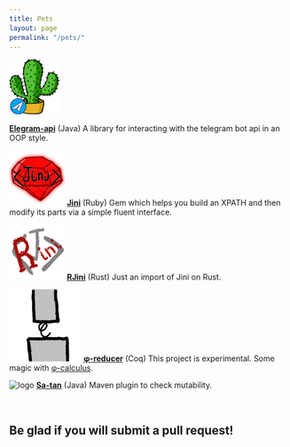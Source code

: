 ```yaml
---
title: Pets
layout: page
permalink: "/pets/"
---
```

<img class="pet-item" alt="logo" src="https://raw.githubusercontent.com/l3r8yJ/elegram-api/23f60990b7839008951bc63310e50bec06205a59/docs/icon/telecactoos.svg" height="100px" /> 
  
<a href="https://www.elegram-api.ru"><b>Elegram-api</b></a> (Java) A library for interacting with the telegram bot api in an OOP style.

<img inline-image alt="logo" src="/assets/images/new-jini.svg" height="100px" /> <a href="https://www.l3r8y.ru/jini.github/"><b>Jini</b></a> (Ruby) Gem which helps you build an XPATH and then modify its parts via a simple fluent interface.

<img inline-image alt="logo" src="https://github.com/l3r8yJ/rjini/blob/master/docs/img/rjini.png?raw=true" height="100px" /> <a href="https://www.l3r8y.ru/rjini/">**RJini**</a> (Rust) Just an import of Jini on Rust.


<img inline-image alt="logo" src="https://github.com/l3r8yJ/phi-reducer/blob/master/docs/imgs/phi-reducer.png?raw=true" height="130px" /> <a href="https://www.l3r8y.ru/phi-reducer/">**φ-reducer**</a> (Coq) This project is experimental. Some magic with [φ-calculus](https://arxiv.org/abs/2111.13384).

<img inline-image alt="logo" src="https://raw.githubusercontent.com/l3r8yJ/sa-tan/8f6e97d0287f4f922b6cd685548490a48e26c496/s8an.svg" height="140px" /> <a href="https://www.l3r8y.ru/sa-tan/">**Sa-tan**</a> (Java) Maven plugin to check mutability.

<br/>

## Be glad if you will submit a pull request!
